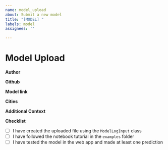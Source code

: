 ```yaml
---
name: model_upload
about: Submit a new model
title: "[MODEL] "
labels: model
assignees: ''

---
```


# Model Upload

**Author**
<!-- Author's name -->

**Github**
<!-- Author's GitHub profile -->

**Model link**
<!-- Provide the link where the model is stored-->

**Cities**
<!-- A list of model's city names and their corresponding Wikidata IDs. -->

**Additional Context**
<!-- Any additional information about the model -->

**Checklist**
- [ ] I have created the uploaded file using the `ModelLogInput` class
- [ ] I have followed the notebook tutorial in the `examples` folder
- [ ] I have tested the model in the web app and made at least one prediction
